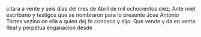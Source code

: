 citara a vente y seis días del mes de Abril de mil ochocientos diez; Ante miel escribano y testigos que se nombraron para lo presente Jose Antonio Torres vezino de ella a quien dej fe conosco y dijo: Que vende y da en venta Real y perpetua enganacion desde